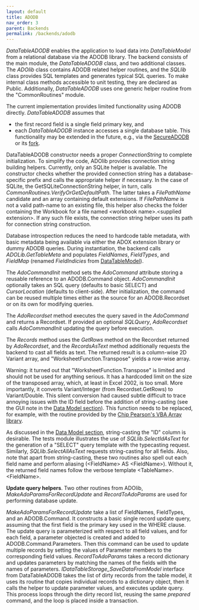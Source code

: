 ```yaml
---
layout: default
title: ADODB
nav_order: 3
parent: Backends
permalink: /backends/adodb
---
```


*DataTableADODB* enables the application to load data into *DataTableModel* from a relational database via the ADODB library. The backend consists of the main module, the *DataTableADODB* class, and two additional classes.  The *ADOlib* class contains ADODB related helper routines, and the *SQLlib* class provides SQL templates and generates typical SQL queries. To make internal class methods accessible to unit testing, they are declared as Public. Additionally, *DataTableADODB* uses one generic helper routine from the "CommonRoutines" module.

The current implementation provides limited functionality using ADODB directly. *DataTableADODB* assumes that
- the first record field is a single field primary key, and
- each *DataTableADODB* instance accesses a single database table.
This functionality may be extended in the future, e.g., via the [SecureADODB][SecureADODB] or its [fork][SecureADODB fork].

DataTableADODB constructor needs a proper *ConnectionString* to complete initialization. To simplify the code, ADOlib provides connection string building helpers. Currently, only an SQLite helper is available. The constructor checks whether the provided connection string has a database-specific prefix and calls the appropriate helper if necessary. In the case of SQLite, the GetSQLiteConnectionString helper, in turn, calls *CommonRoutines.VerifyOrGetDefaultPath*. The latter takes a *FilePathName* candidate and an array containing default extensions. If *FilePathName* is not a valid path-name to an existing file, this helper also checks the folder containing the Workbook for a file named \<workbook name\>.\<supplied extension\>. If any such file exists, the connection string helper uses its path for connection string construction.

Database introspection reduces the need to hardcode table metadata, with basic metadata being available via either the ADOX extension library or dummy ADODB queries. During instantiation, the backend calls *ADOLib.GetTableMeta* and populates *FieldNames*, *FieldTypes*, and *FieldMap* (renamed *FieldIndicies* from [DataTableModel][DataTableModel]).

The *AdoCommandInit* method sets the *AdoCommand* attribute storing a reusable reference to an ADODB.Command object. *AdoCommandInit* optionally takes an SQL query (defaults to basic SELECT) and *CursorLocation* (defaults to client-side). After initialization, the command can be reused multiple times either as the source for an ADODB.Recordset or on its own for modifying queries.

The *AdoRecordset* method executes the query saved in the *AdoCommand* and returns a Recordset. If provided an optional *SQLQuery*, *AdoRecordset* calls *AdoCommandInit* updating the query before execution. 

The *Records* method uses the *GetRows* method on the Recordset returned by *AdoRecordset*, and the *RecordsAsText* method additionally requests the backend to cast all fields as text. The returned result is a column-wise 2D Variant array, and "WorksheetFunction.Transpose" yields a row-wise array.

Warning: it turned out that "WorksheetFunction.Transpose" is limited and should not be used for anything serious. It has a hardcoded limit on the size of the transposed array, which, at least in Excel 2002, is too small. More importantly, it converts Variant/Integer (from Recordset.GetRows) to Variant/Double. This silent conversion had caused subtle difficult to trace annoying issues with the ID field before the addition of string-casting (see the GUI note in the [Data Model section][DataTableModel]). This function needs to be replaced, for example, with the routine provided by the [Chip Pearson's VBA Array library][VBAArrayLib].

As discussed in the [Data Model section][DataTableModel], string-casting the "ID" column is desirable. The tests module illustrates the use of *SQLlib.SelectIdAsText* for the generation of a "SELECT" query template with the typecasting request. Similarly, *SQLlib.SelectAllAsText* requests string-casting for all fields. Also, note that apart from string-casting, these two routines also spell out each field name and perform aliasing (\<FieldName\> AS \<FieldName\>). Without it, the returned field names follow the verbose template \<TableName\>.\<FieldName\>.


**Update query helpers**. Two other routines from ADOlib, *MakeAdoParamsForRecordUpdate* and *RecordToAdoParams* are used for performing database update. 

*MakeAdoParamsForRecordUpdate* take a list of FieldNames, FieldTypes, and an ADODB.Command. It constructs a basic single record update query, assuming that the first field is the primary key used in the WHERE clause. The update query is parameterized with respect to all field values, and for each field, a parameter objected is created and added to ADODB.Command.Parameters. Then this command can be used to update multiple records by setting the values of Parameter members to the corresponding field values. *RecordToAdoParams* takes a record dictionary and updates parameters by matching the names of the fields with the names of parameters. *IDataTableStorage_SaveDataFromModel* interface from DataTableADODB takes the list of dirty records from the table model, it uses its routine that copies individual records to a dictionary object, then it calls the helper to update parameter values, and executes update query. This process loops through the dirty record list, reusing the same *prepared* command, and the loop is placed inside a transaction.




[SecureADODB]: https://github.com/rubberduck-vba/examples/tree/master/SecureADODB
[SecureADODB fork]: https://github.com/pchemguy/RDVBA-examples
[Multiple interfaces]: https://pchemguy.github.io/ContactEditor/class-design
[DataTableModel]: https://pchemguy.github.io/ContactEditor/data-model#datatablemodel
[VBAArrayLib]: http://cpearson.com/excel/vbaarrays.htm